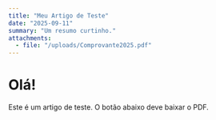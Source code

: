 ```yaml
---
title: "Meu Artigo de Teste"
date: "2025-09-11"
summary: "Um resumo curtinho."
attachments:
  - file: "/uploads/Comprovante2025.pdf"
---
```


# Olá!

Este é um artigo de teste. O botão abaixo deve baixar o PDF.